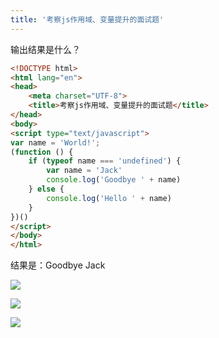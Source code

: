 ```yaml
---
title: '考察js作用域、变量提升的面试题'
---   
```

输出结果是什么？

```html
<!DOCTYPE html>    
<html lang="en">    
<head>    
    <meta charset="UTF-8">    
    <title>考察js作用域、变量提升的面试题</title>  
</head>    
<body>  
<script type="text/javascript">
var name = 'World!';
(function () {
    if (typeof name === 'undefined') {
        var name = 'Jack'
        console.log('Goodbye ' + name)
    } else {
        console.log('Hello ' + name)
    }
})()
</script>      
</body>    
</html>
```

结果是：Goodbye Jack

![](https://img-blog.csdnimg.cn/20190319120057257.png?x-oss-processimage/watermark,type_ZmFuZ3poZW5naGVpdGk,shadow_10,text_aHR0cHM6Ly9ibG9nLmNzZG4ubmV0L3h1dG9uZ2Jhbw,size_16,color_FFFFFF,t_70)

![](https://img-blog.csdnimg.cn/20190319120039909.png?x-oss-processimage/watermark,type_ZmFuZ3poZW5naGVpdGk,shadow_10,text_aHR0cHM6Ly9ibG9nLmNzZG4ubmV0L3h1dG9uZ2Jhbw,size_16,color_FFFFFF,t_70)

![](https://img-blog.csdnimg.cn/20190319120111958.png?x-oss-processimage/watermark,type_ZmFuZ3poZW5naGVpdGk,shadow_10,text_aHR0cHM6Ly9ibG9nLmNzZG4ubmV0L3h1dG9uZ2Jhbw,size_16,color_FFFFFF,t_70)